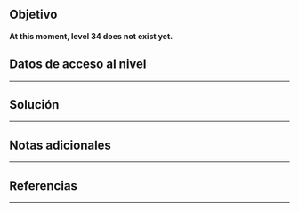 ## Objetivo

**At this moment, level 34 does not exist yet.**

## Datos de acceso al nivel
----
## Solución
----
## Notas adicionales
----
## Referencias
---